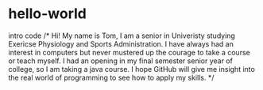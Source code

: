 # hello-world
intro code 
/* Hi! My name is Tom, I am a senior in Univeristy studying Exericse Physiology and Sports Administration. I have always had an interest in computers but never mustered up the courage to take a course or teach myself. I had an opening in my final semester senior year of college, so I am taking a java course. I hope GitHub will give me insight into the real world of programming to see how to apply my skills. 
*/
